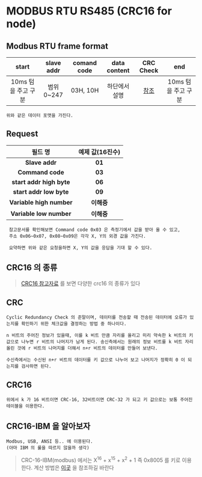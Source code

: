 # MODBUS RTU RS485 (CRC16 for node)

## Modbus RTU frame format  
|     start     | slave addr | comand code | data content |    CRC Check    |      end      |
| :-----------: | :--------: | :---------: | :----------: | :-------------: | :-----------: |
| 10ms 텀을 주고 구분 |  범위 0~247  |  03H, 10H   |   하단에서 설명    | [참조](naver.com) | 10ms 텀을 주고 구분 |
    위와 같은 데이터 포맷을 가진다.

## Request
|             필드 명             | 예제 값(16진수) |
| :--------------------------: | :--------: |
|      <b>Slave addr</b>       | <b>01</b>  |
|     <b>Command code</b>      | <b>03</b>  |
| <b>start addr high byte</b>  | <b>06</b>  |
|  <b>start addr low byte</b>  | <b>09</b>  |
| <b>Variable high number </b> | <b>이해중</b> |
| <b>Variable low number </b>  | <b>이해중</b> |
     참고문서를 확인해보면 Command code 0x03 은 측정기에서 값을 받아 올 수 있고,
     주소 0x06~0x07, 0x08~0x09은 각각 X, Y의 외경 값을 가진다.

     요약하면 위와 같은 요청을하면 X, Y의 값을 응답을 기대 할 수 있다.


## CRC16 의 종류
 > [CRC16 참고자료](https://en.wikipedia.org/wiki/Cyclic_redundancy_check#Polynomial_representations_of_cyclic_redundancy_checks) 를 보면 다양한 crc16 의 종류가 있다  
 
## CRC
    Cyclic Redundancy Check 의 준말이며, 데이터를 전송할 때 전송된 데이터에 오류가 있는지를 확인하기 위한 체크값을 결정하는 방법 중 하나이다.

    n 비트의 주어진 정보가 있을때, 이를 k 비트 만큼 자리를 올리고 미리 약속한 k 비트의 키 값으로 나누면 r 비트의 나머지가 남게 된다. 송신측에서는 원래의 정보 비트를 k 비트 자리 올린 것에 r 비트의 나머지를 더해서 n+r 비트의 데이터를 만들어 보낸다.

    수신측에서는 수신된 n+r 비트의 데이터를 키 값으로 나누어 보고 나머지가 정확히 0 이 되는지를 검사하면 된다.

## CRC16
    위에서 k 가 16 비트이면 CRC-16, 32비트이면 CRC-32 가 되고 키 값으로는 보통 주어진 테이블을 이용한다.
## **CRC16-IBM** 을 알아보자
    Modbus, USB, ANSI 등.. 에 이용된다.
    (아마 IBM 의 룰을 따르지 않을까 생각)
> CRC-16-IBM(modbus) 에서는 X<sup>16</sup>  + x<sup>15</sup> + x<sup>2</sup> + 1 즉 0x8005 를 키로 이용한다.
계산 방법은 [이곳](https://m.blog.naver.com/PostView.nhn?blogId=h111922&logNo=220640536147&proxyReferer=https%3A%2F%2Fwww.google.com%2F
) 을 참조하길 바란다


    